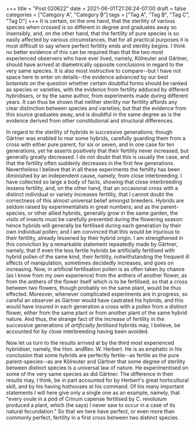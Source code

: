 +++
title = "Post 020622"
date = 2021-06-01T21:26:24-07:00
draft = false
categories = ["Category A", "Category B"]
tags = ["Tag A", "Tag B", "Tag C", "Tag D"]
+++
It is certain, on the one hand, that the sterility of various species when crossed is so different in degree and graduates away so insensibly, and, on the other hand, that the fertility of pure species is so easily affected by various circumstances, that for all practical purposes it is most difficult to say where perfect fertility ends and sterility begins. I think no better evidence of this can be required than that the two most experienced observers who have ever lived, namely, Kölreuter and Gärtner, should have arrived at diametrically opposite conclusions in regard to the very same species. It is also most instructive to compare--but I have not space here to enter on details--the evidence advanced by our best botanists on the question whether certain doubtful forms should be ranked as species or varieties, with the evidence from fertility adduced by different hybridisers, or by the same author, from experiments made during different years. It can thus be shown that neither sterility nor fertility affords any clear distinction between species and varieties; but that the evidence from this source graduates away, and is doubtful in the same degree as is the evidence derived from other constitutional and structural differences.

In regard to the sterility of hybrids in successive generations; though Gärtner was enabled to rear some hybrids, carefully guarding them from a cross with either pure parent, for six or seven, and in one case for ten generations, yet he asserts positively that their fertility never increased, but generally greatly decreased. I do not doubt that this is usually the case, and that the fertility often suddenly decreases in the first few generations. Nevertheless I believe that in all these experiments the fertility has been diminished by an independent cause, namely, from close interbreeding. I have collected so large a body of facts, showing that close interbreeding lessens fertility, and, on the other hand, that an occasional cross with a distinct individual or variety increases fertility, that I cannot doubt the correctness of this almost universal belief amongst breeders. Hybrids are seldom raised by experimentalists in great numbers; and as the parent-species, or other allied hybrids, generally grow in the same garden, the visits of insects must be carefully prevented during the flowering season: hence hybrids will generally be fertilised during each generation by their own individual pollen; and I am convinced that this would be injurious to their fertility, already lessened by their hybrid origin. I am strengthened in this conviction by a remarkable statement repeatedly made by Gärtner, namely, that if even the less fertile hybrids be artificially fertilised with hybrid pollen of the same kind, their fertility, notwithstanding the frequent ill effects of manipulation, sometimes decidedly increases, and goes on increasing. Now, in artificial fertilisation pollen is as often taken by chance (as I know from my own experience) from the anthers of another flower, as from the anthers of the flower itself which is to be fertilised; so that a cross between two flowers, though probably on the same plant, would be thus effected. Moreover, whenever complicated experiments are in progress, so careful an observer as Gärtner would have castrated his hybrids, and this would have insured in each generation a cross with a pollen from a distinct flower, either from the same plant or from another plant of the same hybrid nature. And thus, the strange fact of the increase of fertility in the successive generations of _artificially fertilised_ hybrids may, I believe, be accounted for by close interbreeding having been avoided.

Now let us turn to the results arrived at by the third most experienced hybridiser, namely, the Hon. andRev. W. Herbert. He is as emphatic in his conclusion that some hybrids are perfectly fertile--as fertile as the pure parent-species--as are Kölreuter and Gärtner that some degree of sterility between distinct species is a universal law of nature. He experimentised on some of the very same species as did Gärtner. The difference in their results may, I think, be in part accounted for by Herbert's great horticultural skill, and by his having hothouses at his command. Of his many important statements I will here give only a single one as an example, namely, that "every ovule in a pod of Crinum capense fertilised by C. revolutum produced a plant, which (he says) I never saw to occur in a case of its natural fecundation." So that we here have perfect, or even more than commonly perfect, fertility in a first cross between two distinct species.

